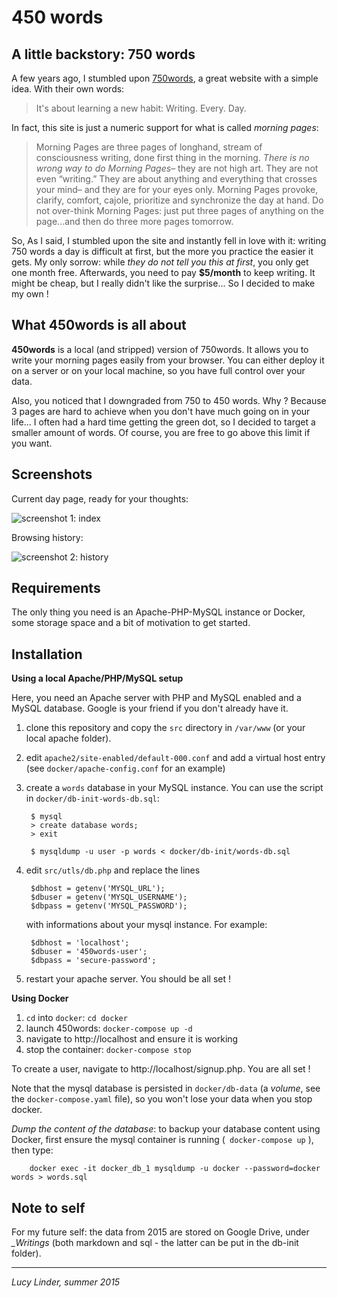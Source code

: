 # 450 words

## A little backstory: 750 words

A few years ago, I stumbled upon [750words](http://750words.com/), a great website with a simple idea. With their own words:

> It's about learning a new habit: Writing. Every. Day.

In fact, this site is just a numeric support for what is called _morning pages_: 

> Morning Pages are three pages of longhand, stream of consciousness writing,
done first thing in the morning. *There is no wrong way to do Morning Pages*–
they are not high art. They are not even “writing.” They are about
anything and everything that crosses your mind– and they are for your eyes
only. 
> Morning Pages provoke, clarify, comfort, cajole, prioritize and
synchronize the day at hand. Do not over-think Morning Pages: just put
three pages of anything on the page...and then do three more pages tomorrow.

So, As I said, I stumbled upon the site and instantly fell in love with it: writing 750 words a day is difficult at first, but the more you practice the easier it gets. My only sorrow: while _they do not tell you this at first_, you only get one month free. Afterwards, you need to pay __$5/month__ to keep writing. It might be cheap, but I really didn't like the surprise... So I decided to make my own !

## What 450words is all about

__450words__ is a local (and stripped) version of 750words. It allows you to write your morning pages easily from your browser. You can either deploy it on a server or on your local machine, so you have full control over your data.

Also, you noticed that I downgraded from 750 to 450 words. Why ? Because 3 pages are hard to achieve when you don't have much going on in your life... I often had a hard time getting the green dot, so I decided to target a smaller amount of words. Of course, you are free to go above this limit if you want.

## Screenshots

Current day page, ready for your thoughts: 

![screenshot 1: index](http://i.imgur.com/md9z7Rf.png)

Browsing history:

![screenshot 2: history](http://i.imgur.com/Rju5szc.png)

## Requirements 

The only thing you need is an Apache-PHP-MySQL instance or Docker, some storage space and a bit of motivation to get started.

## Installation

__Using a local Apache/PHP/MySQL setup__

Here, you need an Apache server with PHP and MySQL enabled and a MySQL database. Google is your friend if you don't already have it.

1. clone this repository and copy the `src` directory in `/var/www` (or your local apache folder).
2. edit `apache2/site-enabled/default-000.conf` and add a virtual host entry (see `docker/apache-config.conf` for an example)
3. create a `words` database in your MySQL instance. You can use the script in `docker/db-init-words-db.sql`:
        
        $ mysql
        > create database words;
        > exit
        
        $ mysqldump -u user -p words < docker/db-init/words-db.sql

4. edit `src/utls/db.php` and replace the lines 

        $dbhost = getenv('MYSQL_URL');
        $dbuser = getenv('MYSQL_USERNAME');
        $dbpass = getenv('MYSQL_PASSWORD');

    with informations about your mysql instance. For example:

        $dbhost = 'localhost';
        $dbuser = '450words-user';
        $dbpass = 'secure-password';


5. restart your apache server. You should be all set !

__Using Docker__

1. `cd` into `docker`: `cd docker`
2. launch 450words: `docker-compose up -d`
3. navigate to http://localhost and ensure it is working
4. stop the container: `docker-compose stop`

To create a user, navigate to http://localhost/signup.php. You are all set !

Note that the mysql database is persisted in `docker/db-data` (a _volume_, see the `docker-compose.yaml` file), so you won't lose your data when you stop docker.

_Dump the content of the database_: to backup your database content using Docker, first ensure the mysql container is running (`
docker-compose up`
), then type:

        docker exec -it docker_db_1 mysqldump -u docker --password=docker words > words.sql 

## Note to self

For my future self: the data from 2015 are stored on Google Drive, under *_Writings* (both markdown and sql - the latter can be put in the db-init folder).

--------------------- 
_Lucy Linder, summer 2015_

